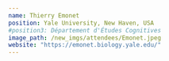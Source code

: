 ```yaml
---
name: Thierry Emonet
position: Yale University, New Haven, USA
#position3: Département d'Études Cognitives
image_path: /new_imgs/attendees/Emonet.jpeg
website: "https://emonet.biology.yale.edu/"
---
```

